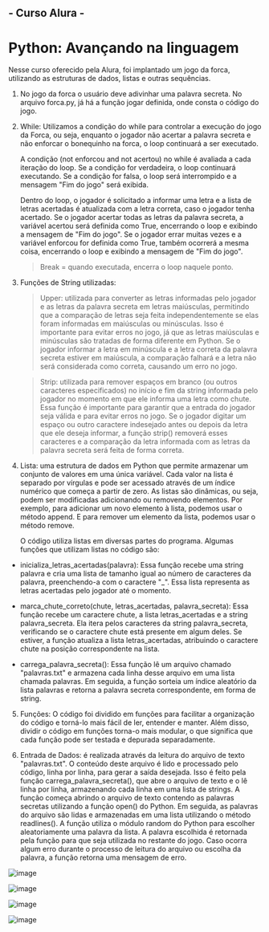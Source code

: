 ## - Curso Alura -
# Python: Avançando na linguagem

Nesse curso oferecido pela Alura, foi implantado um jogo da forca, utilizando as estruturas de dados, listas e outras sequências. 

1. No jogo da forca o usuário deve adivinhar uma palavra secreta. No arquivo forca.py, já há a função jogar definida, onde consta o código do  jogo. 
2. While: Utilizamos a condição do while para controlar a execução do jogo da Forca, ou seja, enquanto o jogador não acertar a palavra secreta e não enforcar o bonequinho na forca, o loop continuará a ser executado.

    A condição (not enforcou and not acertou) no while é avaliada a cada iteração do loop. Se a condição for verdadeira, o loop continuará executando. Se a condição for falsa, o loop será interrompido e a mensagem "Fim do jogo" será exibida.

    Dentro do loop, o jogador é solicitado a informar uma letra e a lista de letras acertadas é atualizada com a letra correta, caso o jogador tenha acertado. Se o jogador acertar todas as letras da palavra secreta, a variável acertou será definida como True, encerrando o loop e exibindo a mensagem de "Fim do jogo". Se o jogador errar muitas vezes e a variável enforcou for definida como True, também ocorrerá a mesma coisa, encerrando o loop e exibindo a mensagem de "Fim do jogo".

    > Break = quando executada, encerra o loop naquele ponto. 

3. Funções de String utilizadas:
   >  Upper: utilizada para converter as letras informadas pelo jogador e as letras da palavra secreta em letras maiúsculas, permitindo que a comparação de letras seja feita independentemente se elas foram informadas em maiúsculas ou minúsculas. Isso é importante para evitar erros no jogo, já que as letras maiúsculas e minúsculas são tratadas de forma diferente em Python. Se o jogador informar a letra em minúscula e a letra correta da palavra secreta estiver em maiúscula, a comparação falhará e a letra não será considerada como correta, causando um erro no jogo.

   > Strip: utilizada para remover espaços em branco (ou outros caracteres especificados) no início e fim da string informada pelo jogador no momento em que ele informa uma letra como chute. Essa função é importante para garantir que a entrada do jogador seja válida e para evitar erros no jogo. Se o jogador digitar um espaço ou outro caractere indesejado antes ou depois da letra que ele deseja informar, a função strip() removerá esses caracteres e a comparação da letra informada com as letras da palavra secreta será feita de forma correta.

4. Lista:  uma estrutura de dados em Python que permite armazenar um conjunto de valores em uma única variável. Cada valor na lista é separado por vírgulas e pode ser acessado através de um índice numérico que começa a partir de zero. As listas são dinâmicas, ou seja, podem ser modificadas adicionando ou removendo elementos. Por exemplo, para adicionar um novo elemento à lista, podemos usar o método append. E para remover um elemento da lista, podemos usar o método remove.

    O código utiliza listas em diversas partes do programa. Algumas funções que utilizam listas no código são:

* inicializa_letras_acertadas(palavra): Essa função recebe uma string palavra e cria uma lista de tamanho igual ao número de caracteres da palavra, preenchendo-a com o caractere "_". Essa lista representa as letras acertadas pelo jogador até o momento.

* marca_chute_correto(chute, letras_acertadas, palavra_secreta): Essa função recebe um caractere chute, a lista letras_acertadas e a string palavra_secreta. Ela itera pelos caracteres da string palavra_secreta, verificando se o caractere chute está presente em algum deles. Se estiver, a função atualiza a lista letras_acertadas, atribuindo o caractere chute na posição correspondente na lista.

* carrega_palavra_secreta(): Essa função lê um arquivo chamado "palavras.txt" e armazena cada linha desse arquivo em uma lista chamada palavras. Em seguida, a função sorteia um índice aleatório da lista palavras e retorna a palavra secreta correspondente, em forma de string.

5. Funções: O código foi dividido em funções para facilitar a organização do código e torná-lo mais fácil de ler, entender e manter. Além disso, dividir o código em funções torna-o mais modular, o que significa que cada função pode ser testada e depurada separadamente. 
   
6. Entrada de Dados: é realizada através da leitura do arquivo de texto "palavras.txt". O conteúdo deste arquivo é lido e processado pelo código, linha por linha, para gerar a saída desejada. Isso é feito pela função carrega_palavra_secreta(), que abre o arquivo de texto e o lê linha por linha, armazenando cada linha em uma lista de strings. A função começa abrindo o arquivo de texto contendo as palavras secretas utilizando a função open() do Python. Em seguida, as palavras do arquivo são lidas e armazenadas em uma lista utilizando o método readlines(). A função utiliza o módulo random do Python para escolher aleatoriamente uma palavra da lista. A palavra escolhida é retornada pela função para que seja utilizada no restante do jogo. Caso ocorra algum erro durante o processo de leitura do arquivo ou escolha da palavra, a função retorna uma mensagem de erro.


![image](https://user-images.githubusercontent.com/83672645/234415148-fb1e7626-9696-447a-af0d-152378648f10.png)

![image](https://user-images.githubusercontent.com/83672645/234415393-1737032d-f376-4f0f-8361-7eb06d506407.png)

![image](https://user-images.githubusercontent.com/83672645/234415513-1c115737-dab7-4fa1-a883-5934bcb037e1.png)

![image](https://user-images.githubusercontent.com/83672645/234415583-059461b1-b672-41ba-aadb-1dcfae32a833.png)

